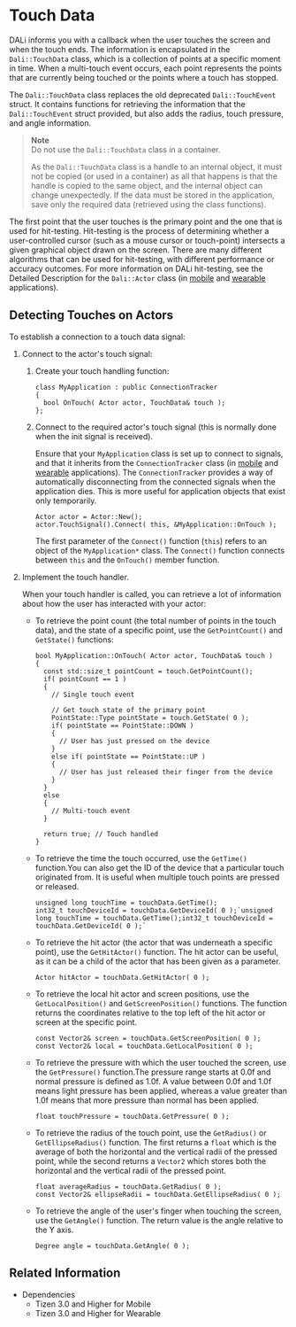 # Touch Data



DALi informs you with a callback when the user touches the screen and when the touch ends. The information is encapsulated in the `Dali::TouchData` class, which is a collection of points at a specific moment in time. When a multi-touch event occurs, each point represents the points that are currently being touched or the points where a touch has stopped.

The `Dali::TouchData` class replaces the old deprecated `Dali::TouchEvent` struct. It contains functions for retrieving the information that the `Dali::TouchEvent` struct provided, but also adds the radius, touch pressure, and angle information.

> **Note**  
> Do not use the `Dali::TouchData` class in a container.
>
> As the `Dali::TouchData` class is a handle to an internal object, it must not be copied (or used in a container) as all that happens is that the handle is copied to the same object, and the internal object can change unexpectedly. If the data must be stored in the application, save only the required data (retrieved using the class functions).

The first point that the user touches is the primary point and the one that is used for hit-testing. Hit-testing is the process of determining whether a user-controlled cursor (such as a mouse cursor or touch-point) intersects a given graphical object drawn on the screen. There are many different algorithms that can be used for hit-testing, with different performance or accuracy outcomes. For more information on DALi hit-testing, see the Detailed Description for the `Dali::Actor` class (in [mobile](http://org.tizen.native.mobile.apireference/classDali_1_1Actor.html#details) and [wearable](http://org.tizen.native.wearable.apireference/classDali_1_1Actor.html#details) applications).

## Detecting Touches on Actors

To establish a connection to a touch data signal:

1. Connect to the actor's touch signal:

   1. Create your touch handling function:

      ```
      class MyApplication : public ConnectionTracker
      {
        bool OnTouch( Actor actor, TouchData& touch );
      };
      ```

   2. Connect to the required actor's touch signal (this is normally done when the init signal is received).

      Ensure that your `MyApplication` class is set up to connect to signals, and that it inherits from the `ConnectionTracker` class (in [mobile](http://org.tizen.native.mobile.apireference/classDali_1_1ConnectionTracker.html) and [wearable](http://org.tizen.native.wearable.apireference/classDali_1_1ConnectionTracker.html) applications). The `ConnectionTracker` provides a way of automatically disconnecting from the connected signals when the application dies. This is more useful for application objects that exist only temporarily.

      ```
      Actor actor = Actor::New();
      actor.TouchSignal().Connect( this, &MyApplication::OnTouch );
      ```

      The first parameter of the `Connect()` function (`this`) refers to an object of the `MyApplication*` class. The `Connect()` function connects between `this` and the `OnTouch()` member function.

2. Implement the touch handler.

   When your touch handler is called, you can retrieve a lot of information about how the user has interacted with your actor:

   - To retrieve the point count (the total number of points in the touch data), and the state of a specific point, use the `GetPointCount()` and `GetState()` functions:

     ```
     bool MyApplication::OnTouch( Actor actor, TouchData& touch )
     {
       const std::size_t pointCount = touch.GetPointCount();
       if( pointCount == 1 )
       {
         // Single touch event

         // Get touch state of the primary point
         PointState::Type pointState = touch.GetState( 0 );
         if( pointState == PointState::DOWN )
         {
           // User has just pressed on the device
         }
         else if( pointState == PointState::UP )
         {
           // User has just released their finger from the device
         }
       }
       else
       {
         // Multi-touch event
       }

       return true; // Touch handled
     }
     ```

   - To retrieve the time the touch occurred, use the `GetTime()` function.You can also get the ID of the device that a particular touch originated from. It is useful when multiple touch points are pressed or released.

     ```
     unsigned long touchTime = touchData.GetTime();
     int32_t touchDeviceId = touchData.GetDeviceId( 0 );`unsigned long touchTime = touchData.GetTime();int32_t touchDeviceId = touchData.GetDeviceId( 0 );`
     ```

   - To retrieve the hit actor (the actor that was underneath a specific point), use the `GetHitActor()` function. The hit actor can be useful, as it can be a child of the actor that has been given as a parameter.

     `Actor hitActor = touchData.GetHitActor( 0 );`

   - To retrieve the local hit actor and screen positions, use the `GetLocalPosition()` and `GetScreenPosition()` functions. The function returns the coordinates relative to the top left of the hit actor or screen at the specific point.

     ```
     const Vector2& screen = touchData.GetScreenPosition( 0 );
     const Vector2& local = touchData.GetLocalPosition( 0 );
     ```

   - To retrieve the pressure with which the user touched the screen, use the `GetPressure()` function.The pressure range starts at 0.0f and normal pressure is defined as 1.0f. A value between 0.0f and 1.0f means light pressure has been applied, whereas a value greater than 1.0f means that more pressure than normal has been applied.

     `float touchPressure = touchData.GetPressure( 0 );`

   - To retrieve the radius of the touch point, use the `GetRadius()` or `GetEllipseRadius()` function. The first returns a `float` which is the average of both the horizontal and the vertical radii of the pressed point, while the second returns a `Vector2` which stores both the horizontal and the vertical radii of the pressed point.

     ```
     float averageRadius = touchData.GetRadius( 0 );
     const Vector2& ellipseRadii = touchData.GetEllipseRadius( 0 );
     ```

   - To retrieve the angle of the user's finger when touching the screen, use the `GetAngle()` function. The return value is the angle relative to the Y axis.

     `Degree angle = touchData.GetAngle( 0 );`

## Related Information
- Dependencies
  - Tizen 3.0 and Higher for Mobile
  - Tizen 3.0 and Higher for Wearable
